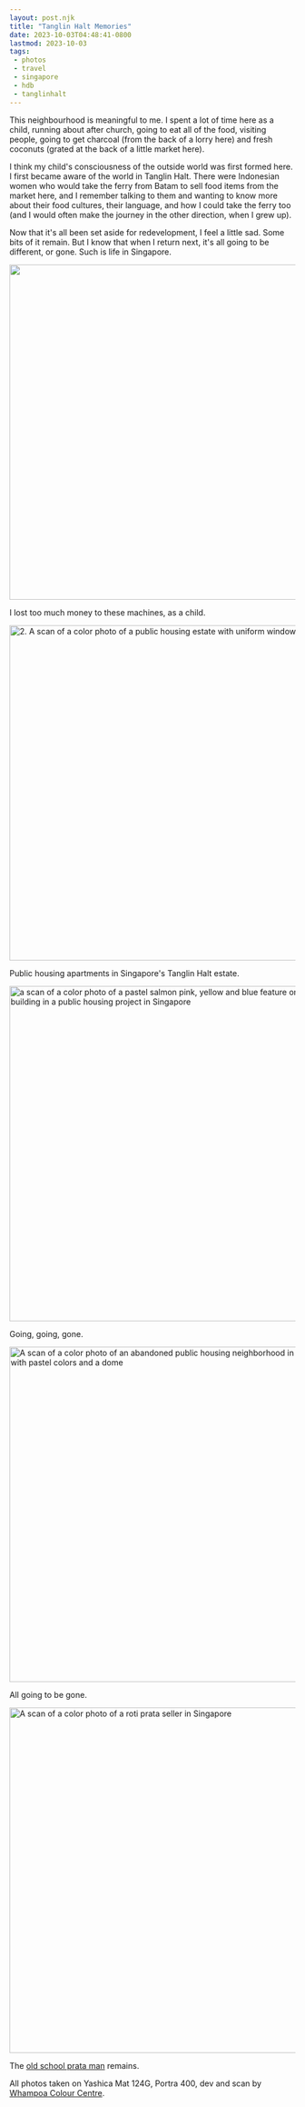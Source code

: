 ```yaml
---
layout: post.njk
title: "Tanglin Halt Memories"
date: 2023-10-03T04:48:41-0800
lastmod: 2023-10-03
tags: 
 - photos
 - travel
 - singapore
 - hdb
 - tanglinhalt
---
```

This neighbourhood is meaningful to me. I spent a lot of time here as a child, running about after church, going to eat all of the food, visiting people, going to get charcoal (from the back of a lorry here) and fresh coconuts (grated at the back of a little market here). 

I think my child's consciousness of the outside world was first formed here. I first became aware of the world in Tanglin Halt. There were Indonesian women who would take the ferry from Batam to sell food items from the market here, and I remember talking to them and wanting to know more about their food cultures, their language, and how I could take the ferry too (and I would often make the journey in the other direction, when I grew up).

Now that it's all been set aside for redevelopment, I feel a little sad. Some bits of it remain. But I know that when I return next, it's all going to be different, or gone. Such is life in Singapore.

<img src="/img/000180450008.jpg" width="600" height="590" alt="">

I lost too much money to these machines, as a child.

<img src="/img/000180470008-2.jpg" width="600" height="590" alt="2. A scan of a color photo of a public housing estate with uniform windows in singapore">

Public housing apartments in Singapore's Tanglin Halt estate.

<img src="/img/000180470006-2.jpg" width="600" height="590" alt="a scan of a color photo of a pastel salmon pink, yellow and blue feature on the side of a building in a public housing project in Singapore">

Going, going, gone.

<img src="/img/000180470009-2.jpg" width="600" height="590" alt="A scan of a color photo of an abandoned public housing neighborhood in Singapore with pastel colors and a dome">

All going to be gone.

<img src="/img/000180470011-2.jpg" width="600" height="608" alt="A scan of a color photo of a roti prata seller in Singapore ">

The [old school prata man](https://maps.app.goo.gl/5bXLYQZzzWn26KzJ8) remains.

All photos taken on Yashica Mat 124G, Portra 400, dev and scan by [Whampoa Colour Centre](https://maps.app.goo.gl/xmJv1SH4zpPdog977). 
